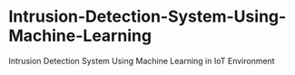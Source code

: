 # Intrusion-Detection-System-Using-Machine-Learning
Intrusion Detection System Using Machine Learning in IoT Environment 
